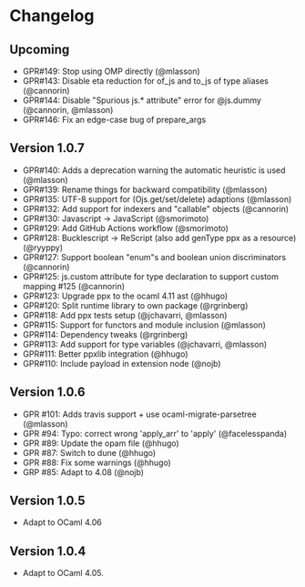 Changelog
=========


Upcoming
--------

- GPR#149: Stop using OMP directly (@mlasson)
- GPR#143: Disable eta reduction for of_js and to_js of type aliases (@cannorin)
- GPR#144: Disable "Spurious js.\* attribute" error for @js.dummy (@cannorin, @mlasson)
- GPR#146: Fix an edge-case bug of prepare_args


Version 1.0.7
-------------

- GPR#140: Adds a deprecation warning the automatic heuristic is used (@mlasson)
- GPR#139: Rename things for backward compatibility (@mlasson)
- GPR#135: UTF-8 support for (Ojs.get/set/delete) adaptions (@mlasson)
- GPR#132: Add support for indexers and "callable" objects (@cannorin)
- GPR#130: Javascript -> JavaScript (@smorimoto)
- GPR#129: Add GitHub Actions workflow (@smorimoto)
- GPR#128: Bucklescript -> ReScript (also add genType ppx as a resource) (@ryyppy)
- GPR#127: Support boolean "enum"s and boolean union discriminators (@cannorin)
- GPR#125: js.custom attribute for type declaration to support custom mapping #125 (@cannorin)
- GPR#123: Upgrade ppx to the ocaml 4.11 ast (@hhugo)
- GPR#120: Split runtime library to own package (@rgrinberg)
- GPR#118: Add ppx tests setup (@jchavarri, @mlasson)
- GPR#115: Support for functors and module inclusion (@mlasson)
- GPR#114: Dependency tweaks (@rgrinberg)
- GPR#113: Add support for type variables (@jchavarri, @mlasson)
- GPR#111: Better ppxlib integration (@hhugo)
- GPR#110: Include payload in extension node (@nojb)

Version 1.0.6
-------------

- GPR #101: Adds travis support + use ocaml-migrate-parsetree (@mlasson)
- GPR #94: Typo: correct wrong 'apply_arr' to 'apply' (@facelesspanda)
- GPR #89: Update the opam file (@hhugo)
- GPR #87: Switch to dune (@hhugo)
- GPR #88: Fix some warnings (@hhugo)
- GRP #85: Adapt to 4.08 (@nojb)

Version 1.0.5
-------------

- Adapt to OCaml 4.06


Version 1.0.4
-------------

- Adapt to OCaml 4.05.
